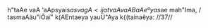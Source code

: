 h"taAe vaA ‘aApsyais$a svagA< ijatvaA vaA BaAeºyas$ae mah"Ima, /
tasmaAäu"iÔaï" k(AEntaeya yauÜ"Aya k{(tainaêya: //37//